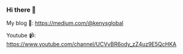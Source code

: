 ### Hi there 👋

My blog 🌿: https://medium.com/@kenysglobal

Youtube 📹: https://www.youtube.com/channel/UCVvBR6ody_zZ4uz9E5QcHKA
<!--
**JessieCasey/JessieCasey** is a ✨ _special_ ✨ repository because its `README.md` (this file) appears on your GitHub profile.

Here are some ideas to get you started:

- 🔭 I’m currently working on ...
- 🌱 I’m currently learning ...
- 👯 I’m looking to collaborate on ...
- 🤔 I’m looking for help with ...
- 💬 Ask me about ...
- 📫 How to reach me: ...
- 😄 Pronouns: ...
- ⚡ Fun fact: ...
-->
